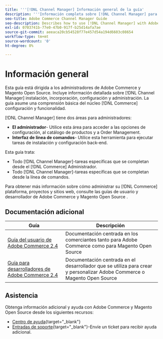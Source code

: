```yaml
---
title: '''[!DNL Channel Manager] Información general de la guía'
description: '''Información completa sobre [!DNL Channel Manager] para administradores de Adobe Commerce y Magento Open Source, incluida la instalación y la incorporación."'
seo-title: Adobe Commerce Channel Manager Guide
seo-description: Describes how to use [!DNL Channel Manager] with Adobe Commerce or Magento Open Source.
exl-id: 0703741b-77e0-47b0-917f-b25d14afa7ae
source-git-commit: aeeaca20cb54528f77e457d54a194d6603c08654
workflow-type: tm+mt
source-wordcount: '0'
ht-degree: 0%

---
```



# Información general

Esta guía está dirigida a los administradores de Adobe Commerce y Magento Open Source. Incluye información detallada sobre [!DNL Channel Manager] instalación, incorporación, configuración y administración. La guía asume una comprensión básica del núcleo [!DNL Commerce] configuración y funcionalidad.

[!DNL Channel Manager] tiene dos áreas para administradores:

* **El administrador**- Utilice esta área para acceder a las opciones de configuración, al catálogo de productos y a Order Management.
* **Interfaz de línea de comandos**- Utilice esta herramienta para ejecutar tareas de instalación y configuración back-end.

Esta guía trata:

* Todo [!DNL Channel Manager]-tareas específicas que se completan desde el [!DNL Commerce] Administrador.
* Todo [!DNL Channel Manager]-tareas específicas que se completan desde la línea de comandos.

Para obtener más información sobre cómo administrar su [!DNL Commerce] plataforma, proyectos y sitios web, consulte las guías de usuario y desarrollador de Adobe Commerce y Magento Open Source .

## Documentación adicional

| Guía | Descripción |
|----------------------------------------------------------------------|----------------------------------------------------------------------------------------------------|
| [Guía del usuario de Adobe Commerce 2.4](https://docs.magento.com/user-guide) | Documentación centrada en los comerciantes tanto para Adobe Commerce como para Magento Open Source |
| [Guía para desarrolladores de Adobe Commerce 2.4](https://devdocs.magento.com) | Documentación centrada en el desarrollador que se utiliza para crear y personalizar Adobe Commerce o Magento Open Source |

## Asistencia

Obtenga información adicional y ayuda con Adobe Commerce y Magento Open Source desde los siguientes recursos:

* [Centro de ayuda](https://support.magento.com/hc/en-us){target="_blank"}
* [Entradas de soporte](https://support.magento.com/hc/en-us/articles/360000913794#submit-ticket){target="_blank"}-Envíe un ticket para recibir ayuda adicional.
